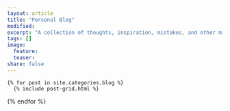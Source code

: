 ```yaml
---
layout: article
title: "Personal Blog"
modified:
excerpt: "A collection of thoughts, inspiration, mistakes, and other minutia."
tags: []
image:
  feature:
  teaser:
share: false
---
```


<div class="tiles">

	{% for post in site.categories.blog %}
	  {% include post-grid.html %}
{% endfor %}
</div><!-- /.tiles -->

